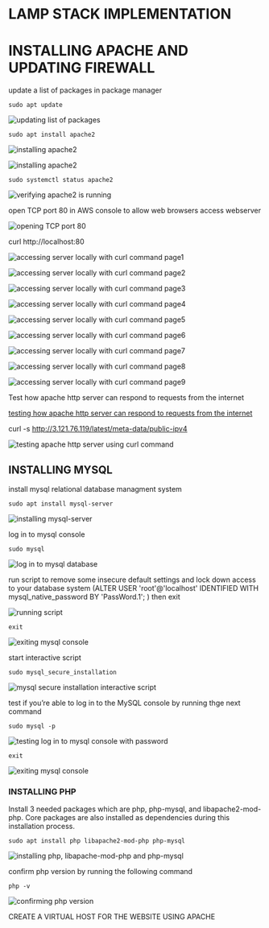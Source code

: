 # LAMP STACK IMPLEMENTATION

# INSTALLING APACHE AND UPDATING FIREWALL

update a list of packages in package manager

`sudo apt update`

![updating list of packages](./images/installing_apache_updating_firewall/updating_packages.png)

`sudo apt install apache2`

![installing apache2](./images/installing_apache_updating_firewall/installing_apache2_page1.png)

![installing apache2](./images/installing_apache_updating_firewall/installing_apache2_page2.png)

`sudo systemctl status apache2`

![verifying apache2 is running](./images/installing_apache_updating_firewall/verifying_apache2_running.png)

open TCP port 80 in AWS console to allow web browsers access webserver

![opening TCP port 80](./images/installing_apache_updating_firewall/opening_TCP_port80.png)

curl http://localhost:80

![accessing server locally with curl command page1](./images/installing_apache_updating_firewall/accessing_server_in_ubuntu_shell_page1.png)

![accessing server locally with curl command page2](./images/installing_apache_updating_firewall/accessing_server_in_ubuntu_shell_page2.png)

![accessing server locally with curl command page3](./images/installing_apache_updating_firewall/accessing_server_in_ubuntu_shell_page3.png)

![accessing server locally with curl command page4](./images/installing_apache_updating_firewall/accessing_server_in_ubuntu_shell_page4.png)

![accessing server locally with curl command page5](./images/installing_apache_updating_firewall/accessing_server_in_ubuntu_shell_page5.png)

![accessing server locally with curl command page6](./images/installing_apache_updating_firewall/accessing_server_in_ubuntu_shell_page6.png)

![accessing server locally with curl command page7](./images/installing_apache_updating_firewall/accessing_server_in_ubuntu_shell_page7.png)

![accessing server locally with curl command page8](./images/installing_apache_updating_firewall/accessing_server_in_ubuntu_shell_page8.png)

![accessing server locally with curl command page9](./images/installing_apache_updating_firewall/accessing_server_in_ubuntu_shell_page9.png)

Test how apache http server can respond to requests from the internet

[testing how apache http server can respond to requests from the internet](http://3.121.76.119:80)

 curl -s http://3.121.76.119/latest/meta-data/public-ipv4

 ![testing apache http server using curl command](./images/installing_apache_updating_firewall/testing_apache_http_server.png)

## INSTALLING MYSQL

install mysql relational database managment system

`sudo apt install mysql-server`

![installing mysql-server](./images/installing_mysql_DBMS/installing_mysql-server.png)

log in to mysql console

`sudo mysql`

![log in to mysql database](./images/installing_mysql_DBMS/login_to_mysql_console.png)

 run script to remove some insecure default settings and lock down access to your database system (ALTER USER 'root'@'localhost' IDENTIFIED WITH mysql_native_password BY 'PassWord.1';
) then exit

![running script](./images/installing_mysql_DBMS/running_script.png)

`exit`

![exiting mysql console](./images/installing_mysql_DBMS/exiting_mysql_console.png)

start interactive script

`sudo mysql_secure_installation`

![mysql secure installation interactive script](./images/installing_mysql_DBMS/mysql_secure_installation_interactive%20_script.png)

test if you’re able to log in to the MySQL console by running thge next command

`sudo mysql -p`

![testing log in to mysql console with password](./images/installing_mysql_DBMS/test_login_to_mysql_console.png)

`exit`

![exiting mysql console](./images/installing_mysql_DBMS/exiting_mysql_console2.png)

### INSTALLING PHP

Install 3 needed packages which are php, php-mysql, and libapache2-mod-php. Core packages are also installed as dependencies during this installation process.

`sudo apt install php libapache2-mod-php php-mysql`

![installing php, libapache-mod-php and php-mysql](./images/installing_php/installing_php_and_other_packages.png)

confirm php version by running the following command

`php -v`

![confirming php version](./images/installing_php/confirming_php_version.png)

CREATE A VIRTUAL HOST FOR THE WEBSITE USING APACHE



